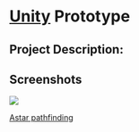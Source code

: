 # [Unity](https://unity.com/) Prototype

## Project Description:

## Screenshots


<img src='AstarTank.gif'>

[Astar pathfinding](AstarTank.mp4)


